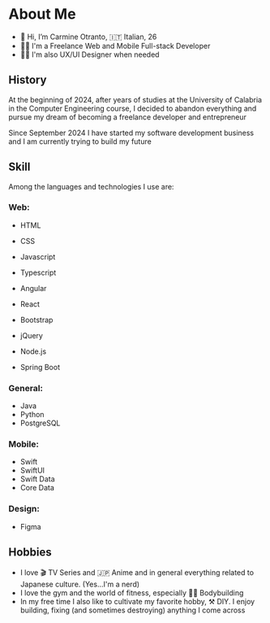 # About Me

- 👋 Hi, I’m Carmine Otranto, 🇮🇹 Italian, 26
- 🧑‍💻 I'm a Freelance Web and Mobile Full-stack Developer
- ✍🏻 I'm also UX/UI Designer when needed

## History

At the beginning of 2024, after years of studies at the University of Calabria in the Computer Engineering course, I decided to abandon everything and pursue my dream of becoming a freelance developer and entrepreneur

Since September 2024 I have started my software development business and I am currently trying to build my future

## Skill

Among the languages ​​and technologies I use are:

### Web:

- HTML
- CSS
- Javascript
- Typescript

- Angular
- React
- Bootstrap
- jQuery
- Node.js
- Spring Boot

### General: 

- Java
- Python
- PostgreSQL

### Mobile:

- Swift
- SwiftUI
- Swift Data
- Core Data

### Design:

- Figma

## Hobbies

- I love 🎬 TV Series and 🇯🇵 Anime and in general everything related to Japanese culture. (Yes...I'm a nerd)
- I love the gym and the world of fitness, especially 🏋🏻 Bodybuilding
- In my free time I also like to cultivate my favorite hobby, ⚒️ DIY. I enjoy building, fixing (and sometimes destroying) anything I come across
